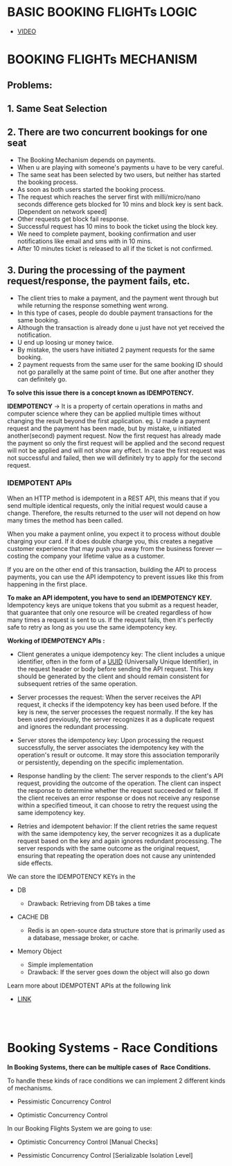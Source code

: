 # BASIC BOOKING FLIGHTs LOGIC
- [VIDEO](https://drive.google.com/file/d/1xeyCwaqdSSgzaicSLN__ylYWFEaCRyiz/view?usp=drive_link)

# BOOKING FLIGHTs MECHANISM

## Problems:

## 1. Same Seat Selection

## 2. There are two concurrent bookings for one seat
- The Booking Mechanism depends on payments. 
- When u are playing with someone's payments u have to be very careful.
- The same seat has been selected by two users, but neither has started the booking process.
- As soon as both users started the booking process.
- The request which reaches the server first with milli/micro/nano seconds difference gets blocked for 10 mins and block key is sent back. [Dependent on network speed]
- Other requests get block fail response.
- Successful request has 10 mins to book the ticket using the block key.
- We need to complete payment, booking confirmation and user notifications like email and sms with in 10 mins.
- After 10 minutes ticket is released to all if the ticket is not confirmed.

## 3. During the processing of the payment request/response, the payment fails, etc.
- The client tries to make a payment, and the payment went through but while returning the response something went wrong.
- In this type of cases, people do double payment transactions for the same booking.
- Although the transaction is already done u just have not yet received the notification.
- U end up loosing ur money twice.
- By mistake, the users have initiated 2 payment requests for the same booking. 
- 2 payment requests from the same user for the same booking ID should not go parallelly at the same point of time. But one after another they can definitely go.

**To solve this issue there is a concept known as IDEMPOTENCY.**

**IDEMPOTENCY** -> It is a property of certain operations in maths and computer science where they can be applied multiple times without changing the result beyond the first application.
eg.
U made a payment request and the payment has been made, but by mistake, u initiated another(second) payment request. Now the first request has already made the payment so only the first request will be applied and the second request will not be applied and will not show any effect. In case the first request was not successful and failed, then we will definitely try to apply for the second request.

### IDEMPOTENT APIs

When an HTTP method is idempotent in a REST API, this means that if you send multiple identical requests, only the initial request would cause a change. Therefore, the results returned to the user will not depend on how many times the method has been called.

When you make a payment online, you expect it to process without double charging your card. If it does double charge you, this creates a negative customer experience that may push you away from the business forever — costing the company your lifetime value as a customer. 

If you are on the other end of this transaction, building the API to process payments, you can use the API idempotency to prevent issues like this from happening in the first place.

**To make an API idempotent, you have to send an IDEMPOTENCY KEY.** Idempotency keys are unique tokens that you submit as a request header, that guarantee that only one resource will be created regardless of how many times a request is sent to us. If the request fails, then it's perfectly safe to retry as long as you use the same idempotency key.  

**Working of IDEMPOTENCY APIs :**

- Client generates a unique idempotency key: The client includes a unique identifier, often in the form of a [UUID](https://www.npmjs.com/package/uuid) (Universally Unique Identifier), in the request header or body before sending the API request. This key should be generated by the client and should remain consistent for subsequent retries of the same operation.

- Server processes the request: When the server receives the API request, it checks if the idempotency key has been used before. If the key is new, the server processes the request normally. If the key has been used previously, the server recognizes it as a duplicate request and ignores the redundant processing.

- Server stores the idempotency key: Upon processing the request successfully, the server associates the idempotency key with the operation's result or outcome. It may store this association temporarily or persistently, depending on the specific implementation.

- Response handling by the client: The server responds to the client's API request, providing the outcome of the operation. The client can inspect the response to determine whether the request succeeded or failed. If the client receives an error response or does not receive any response within a specified timeout, it can choose to retry the request using the same idempotency key.

- Retries and idempotent behavior: If the client retries the same request with the same idempotency key, the server recognizes it as a duplicate request based on the key and again ignores redundant processing. The server responds with the same outcome as the original request, ensuring that repeating the operation does not cause any unintended side effects.

We can store the IDEMPOTENCY KEYs in the 

- DB 

    - Drawback: Retrieving from DB takes a time

- CACHE DB
    - Redis is an open-source data structure store that is primarily used as a database, message broker, or cache.


- Memory Object

    - Simple implementation
    - Drawback: If the server goes down the object will also go down
    
Learn more about IDEMPOTENT APIs at the following link
- [LINK](https://blog.hubspot.com/website/idempotent-api)



</br>
</br>

# Booking Systems - Race Conditions

**In Booking Systems,  there can be multiple cases of  Race Conditions.**

To handle these kinds of race conditions we can implement 2 different kinds of mechanisms. 

- Pessimistic Concurrency Control

- Optimistic Concurrency Control 

In our Booking Flights System we are going to use:

- Optimistic Concurrency Control [Manual Checks]

- Pessimistic Concurrency Control [Serializable Isolation Level]

